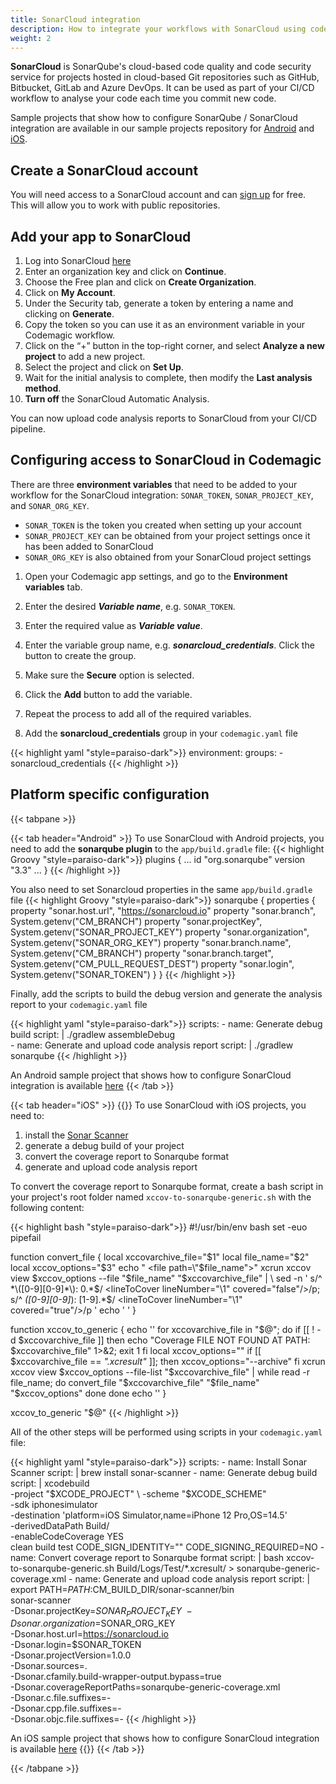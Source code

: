 ```yaml
---
title: SonarCloud integration
description: How to integrate your workflows with SonarCloud using codemagic.yaml
weight: 2
---
```


**SonarCloud** is SonarQube's cloud-based code quality and code security service for projects hosted in cloud-based Git repositories such as GitHub, Bitbucket, GitLab and Azure DevOps. It can be used as part of your CI/CD workflow to analyse your code each time you commit new code.

Sample projects that show how to configure SonarQube / SonarCloud integration are available in our sample projects repository for [Android](https://github.com/codemagic-ci-cd/codemagic-sample-projects/tree/main/integrations/sonarqube_integration_demo_project/Android) and [iOS](https://github.com/codemagic-ci-cd/codemagic-sample-projects/tree/main/integrations/sonarqube_integration_demo_project/Sonar).

## Create a SonarCloud account

You will need access to a SonarCloud account and can [sign up](https://sonarcloud.io/) for free. This will allow you to work with public repositories.

## Add your app to SonarCloud

1. Log into SonarCloud [here](https://sonarcloud.io/sessions/new)
2. Enter an organization key and click on **Continue**.
3. Choose the Free plan and click on **Create Organization**.
4. Click on **My Account**.
5. Under the Security tab, generate a token by entering a name and clicking on **Generate**.
6. Copy the token so you can use it as an environment variable in your Codemagic workflow.
7. Click on the “+” button in the top-right corner, and select **Analyze a new project** to add a new project.
8. Select the project and click on **Set Up**.
9. Wait for the initial analysis to complete, then modify the **Last analysis method**.
10. **Turn off** the SonarCloud Automatic Analysis.

You can now upload code analysis reports to SonarCloud from your CI/CD pipeline.


## Configuring access to SonarCloud in Codemagic

There are three **environment variables** that need to be added to your workflow for the SonarCloud integration: `SONAR_TOKEN`, `SONAR_PROJECT_KEY`, and `SONAR_ORG_KEY`.

- `SONAR_TOKEN` is the token you created when setting up your account
- `SONAR_PROJECT_KEY` can be obtained from your project settings once it has been added to SonarCloud
- `SONAR_ORG_KEY` is also obtained from your SonarCloud project settings

1. Open your Codemagic app settings, and go to the **Environment variables** tab.
2. Enter the desired **_Variable name_**, e.g. `SONAR_TOKEN`.
3. Enter the required value as **_Variable value_**.
4. Enter the variable group name, e.g. **_sonarcloud_credentials_**. Click the button to create the group.
5. Make sure the **Secure** option is selected.
6. Click the **Add** button to add the variable.
7. Repeat the process to add all of the required variables.

8. Add the **sonarcloud_credentials** group in your `codemagic.yaml` file

{{< highlight yaml "style=paraiso-dark">}}
  environment:
    groups:
      - sonarcloud_credentials
{{< /highlight >}}


## Platform specific configuration

{{< tabpane >}}

{{< tab header="Android" >}}
To use SonarCloud with Android projects, you need to add the **sonarqube plugin** to the `app/build.gradle` file:
{{< highlight Groovy "style=paraiso-dark">}}
plugins {
    ...
    id "org.sonarqube" version "3.3"
    ...
}
{{< /highlight >}}

You also need to set Sonarcloud properties in the same `app/build.gradle` file
{{< highlight Groovy "style=paraiso-dark">}}
sonarqube {
    properties {
        property "sonar.host.url", "https://sonarcloud.io"
        property "sonar.branch", System.getenv("CM_BRANCH")
        property "sonar.projectKey", System.getenv("SONAR_PROJECT_KEY")
        property "sonar.organization", System.getenv("SONAR_ORG_KEY")
        property "sonar.branch.name", System.getenv("CM_BRANCH")
        property "sonar.branch.target", System.getenv("CM_PULL_REQUEST_DEST")
        property "sonar.login", System.getenv("SONAR_TOKEN")
    }
}
{{< /highlight >}}

Finally, add the scripts to build the debug version and generate the analysis report to your `codemagic.yaml` file

{{< highlight yaml "style=paraiso-dark">}}
  scripts:
    - name: Generate debug build
      script: | 
        ./gradlew assembleDebug        
    - name: Generate and upload code analysis report
      script: | 
        ./gradlew sonarqube
{{< /highlight >}}

An Android sample project that shows how to configure SonarCloud integration is available [here](https://github.com/codemagic-ci-cd/android-sonarcloud-sample-project)
{{< /tab >}}

{{< tab header="iOS" >}}
{{<markdown>}}
To use SonarCloud with iOS projects, you need to:

1. install the [Sonar Scanner](https://docs.sonarqube.org/latest/analysis/scan/sonarscanner/)
2. generate a debug build of your project
3. convert the coverage report to Sonarqube format
4. generate and upload code analysis report

To convert the coverage report to Sonarqube format, create a bash script in your project's root folder named `xccov-to-sonarqube-generic.sh` with the following content:

{{< highlight bash "style=paraiso-dark">}}
#!/usr/bin/env bash
set -euo pipefail

function convert_file {
  local xccovarchive_file="$1"
  local file_name="$2"
  local xccov_options="$3"
  echo "  <file path=\"$file_name\">"
  xcrun xccov view $xccov_options --file "$file_name" "$xccovarchive_file" | \
    sed -n '
    s/^ *\([0-9][0-9]*\): 0.*$/    <lineToCover lineNumber="\1" covered="false"\/>/p;
    s/^ *\([0-9][0-9]*\): [1-9].*$/    <lineToCover lineNumber="\1" covered="true"\/>/p
    '
  echo '  </file>'
}

function xccov_to_generic {
  echo '<coverage version="1">'
  for xccovarchive_file in "$@"; do
    if [[ ! -d $xccovarchive_file ]]
    then
      echo "Coverage FILE NOT FOUND AT PATH: $xccovarchive_file" 1>&2;
      exit 1
    fi
    local xccov_options=""
    if [[ $xccovarchive_file == *".xcresult"* ]]; then
      xccov_options="--archive"
    fi
    xcrun xccov view $xccov_options --file-list "$xccovarchive_file" | while read -r file_name; do
      convert_file "$xccovarchive_file" "$file_name" "$xccov_options"
    done
  done
  echo '</coverage>'
}

xccov_to_generic "$@"
{{< /highlight >}}

All of the other steps will be performed using scripts in your `codemagic.yaml` file:

{{< highlight yaml "style=paraiso-dark">}}
  scripts:
    - name: Install Sonar Scanner
      script: | 
        brew install sonar-scanner
    - name: Generate debug build
      script: | 
        xcodebuild \
          -project "$XCODE_PROJECT" \
          -scheme "$XCODE_SCHEME" \
          -sdk iphonesimulator \
          -destination 'platform=iOS Simulator,name=iPhone 12 Pro,OS=14.5' \
          -derivedDataPath Build/ \
          -enableCodeCoverage YES \
          clean build test CODE_SIGN_IDENTITY="" CODE_SIGNING_REQUIRED=NO
    - name: Convert coverage report to Sonarqube format
      script: | 
        bash xccov-to-sonarqube-generic.sh Build/Logs/Test/*.xcresult/ > sonarqube-generic-coverage.xml
    - name: Generate and upload code analysis report
      script: | 
        export PATH=$PATH:$CM_BUILD_DIR/sonar-scanner/bin    
        sonar-scanner \
          -Dsonar.projectKey=$SONAR_PROJECT_KEY \
          -Dsonar.organization=$SONAR_ORG_KEY \
          -Dsonar.host.url=https://sonarcloud.io \
          -Dsonar.login=$SONAR_TOKEN \
          -Dsonar.projectVersion=1.0.0 \
          -Dsonar.sources=. \
          -Dsonar.cfamily.build-wrapper-output.bypass=true \
          -Dsonar.coverageReportPaths=sonarqube-generic-coverage.xml \
          -Dsonar.c.file.suffixes=- \
          -Dsonar.cpp.file.suffixes=- \
          -Dsonar.objc.file.suffixes=-
{{< /highlight >}}

An iOS sample project that shows how to configure SonarCloud integration is available [here](https://github.com/codemagic-ci-cd/ios-sonarcloud-sample-project)
{{</markdown>}}
{{< /tab >}}

{{< /tabpane >}}





